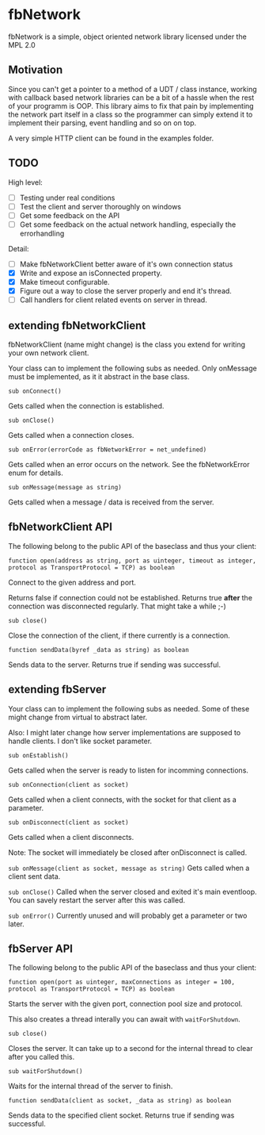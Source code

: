 # fbNetwork

fbNetwork is a simple, object oriented network library licensed under the MPL 2.0

## Motivation

Since you can't get a pointer to a method of a UDT / class instance, working with callback based
network libraries can be a bit of a hassle when the rest of your programm is OOP. This library aims to
fix that pain by implementing the network part itself in a class so the programmer can simply extend it to
implement their parsing, event handling and so on on top.

A very simple HTTP client can be found in the examples folder.

## TODO

High level:

* [ ] Testing under real conditions
* [ ] Test the client and server thoroughly on windows
* [ ] Get some feedback on the API
* [ ] Get some feedback on the actual network handling, especially the errorhandling

Detail:

* [ ] Make fbNetworkClient better aware of it's own connection status
* [x] Write and expose an isConnected property.
* [x] Make timeout configurable.
* [x] Figure out a way to close the server properly and end it's thread.
* [ ] Call handlers for client related events on server in thread.

## extending fbNetworkClient

fbNetworkClient (name might change) is the class you extend for writing your own network client.

Your class can to implement the following subs  as needed. 
Only onMessage must be implemented, as it it abstract in the base class.

```sub onConnect()```

Gets called when the connection is established.

```sub onClose()```

Gets called when a connection closes.

```sub onError(errorCode as fbNetworkError = net_undefined)```

Gets called when an error occurs on the network. See the fbNetworkError enum for details.

```sub onMessage(message as string)```

Gets called when a message / data is received from the server. 

## fbNetworkClient API

The following belong to the public API of the baseclass and thus your client:

```function open(address as string, port as uinteger, timeout as integer, protocol as TransportProtocol = TCP) as boolean```

Connect to the given address and port. 

Returns false if connection could not be established. 
Returns true **after** the connection was disconnected regularly. That might take a while ;-)

```sub close()```

Close the connection of the client, if there currently is a connection.

```function sendData(byref _data as string) as boolean```

Sends data to the server. Returns true if sending was successful.

## extending fbServer

Your class can to implement the following subs  as needed. Some of these might change from virtual to abstract later.

Also: I might later change how server implementations are supposed to handle clients. I don't like socket parameter.

```sub onEstablish()```

Gets called when the server is ready to listen for incomming connections.

```sub onConnection(client as socket)```

Gets called when a client connects, with the socket for that client as a parameter.

```sub onDisconnect(client as socket)```

Gets called when a client disconnects.

Note: The socket will immediately be closed after onDisconnect is called.

```sub onMessage(client as socket, message as string)```
Gets called when a client sent data.

```sub onClose()```
Called when the server closed and exited it's main eventloop. You can savely restart the server after this was called.

```sub onError()```
Currently unused and will probably get a parameter or two later.

## fbServer API

The following belong to the public API of the baseclass and thus your client:

```function open(port as uinteger, maxConnections as integer = 100, protocol as TransportProtocol = TCP) as boolean```

Starts the server with the given port, connection pool size and protocol. 

This also creates a thread interally you can await with ```waitForShutdown```.

```sub close()```

Closes the server. It can take up to a second for the internal thread to clear after you called this.

```sub waitForShutdown()```

Waits for the internal thread of the server to finish. 


```function sendData(client as socket, _data as string) as boolean```

Sends data to the specified client socket. Returns true if sending was successful.
